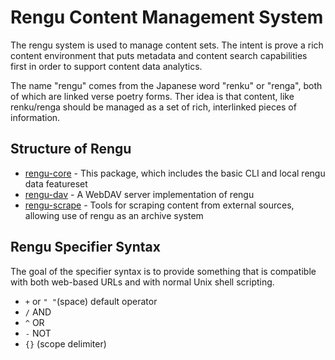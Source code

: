 # Rengu Content Management System

The rengu system is used to manage content sets. The intent is prove a rich content environment that puts metadata and content search capabilities first in order to support content data analytics.

The name "rengu" comes from the Japanese word "renku" or "renga", both of which are linked verse poetry forms. Ther idea is that content, like renku/renga should be managed as a set of rich, interlinked pieces of information.

## Structure of Rengu

* [rengu-core](//prajna-io/rengu-core) - This package, which includes the basic CLI and local rengu data featureset
* [rengu-dav](//prajna-io/rengu-dav) - A WebDAV server implementation of rengu
* [rengu-scrape](//prajna-io/rengu-scrape) - Tools for scraping content from external sources, allowing use of rengu as an archive system 

## Rengu Specifier Syntax

The goal of the specifier syntax is to provide something that is compatible with both web-based URLs and with normal Unix shell scripting.

* `+` or `" "`(space) default operator
* `/` AND
* `^` OR
* `-` NOT
* `{}` (scope delimiter)
